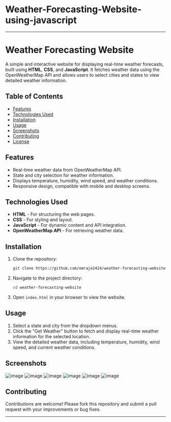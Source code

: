 # Weather-Forecasting-Website-using-javascript

---

# Weather Forecasting Website

A simple and interactive website for displaying real-time weather forecasts, built using **HTML**, **CSS**, and **JavaScript**. It fetches weather data using the OpenWeatherMap API and allows users to select cities and states to view detailed weather information.

## Table of Contents

- [Features](#features)
- [Technologies Used](#technologies-used)
- [Installation](#installation)
- [Usage](#usage)
- [Screenshots](#screenshots)
- [Contributing](#contributing)
- [License](#license)

## Features

- Real-time weather data from OpenWeatherMap API.
- State and city selection for weather information.
- Displays temperature, humidity, wind speed, and weather conditions.
- Responsive design, compatible with mobile and desktop screens.

## Technologies Used

- **HTML** - For structuring the web pages.
- **CSS** - For styling and layout.
- **JavaScript** - For dynamic content and API integration.
- **OpenWeatherMap API** - For retrieving weather data.

## Installation

1. Clone the repository:
   ```bash
   git clone https://github.com/omraje2424/weather-forecasting-website.git
   ```
2. Navigate to the project directory:
   ```bash
   cd weather-forecasting-website
   ```
3. Open `index.html` in your browser to view the website.

## Usage

1. Select a state and city from the dropdown menus.
2. Click the "Get Weather" button to fetch and display real-time weather information for the selected location.
3. View the detailed weather data, including temperature, humidity, wind speed, and current weather conditions.

## Screenshots


![image](https://github.com/user-attachments/assets/cc165003-da43-42c5-8bd7-7ac7dc6829f4)
![image](https://github.com/user-attachments/assets/225abb4a-354c-4264-9c65-814ca6fb6dec)
![image](https://github.com/user-attachments/assets/14bdfea1-a3a5-49df-9243-aab2262819f6)
![image](https://github.com/user-attachments/assets/0efd1d03-b09b-4f92-94b8-49c5d1944a51)
![image](https://github.com/user-attachments/assets/472c547c-35f6-4011-bb83-d80598970be0)
![image](https://github.com/user-attachments/assets/3697f21f-81ab-436f-b70b-682b5bd2135c)



## Contributing

Contributions are welcome! Please fork this repository and submit a pull request with your improvements or bug fixes.



---
